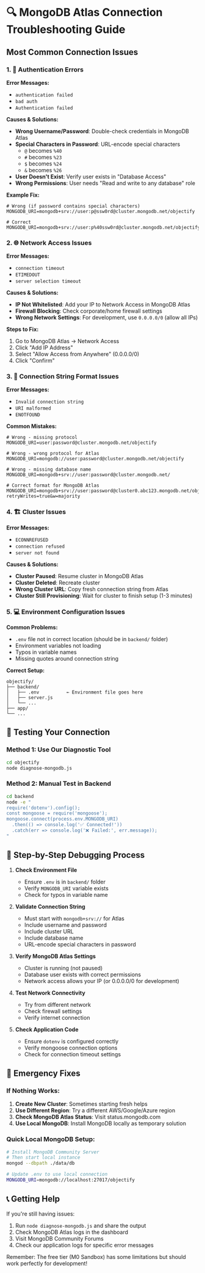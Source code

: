# 🔍 MongoDB Atlas Connection Troubleshooting Guide

## Most Common Connection Issues

### 1. 🔐 **Authentication Errors**
**Error Messages:**
- `authentication failed`
- `bad auth`
- `Authentication failed`

**Causes & Solutions:**
- **Wrong Username/Password**: Double-check credentials in MongoDB Atlas
- **Special Characters in Password**: URL-encode special characters
  - `@` becomes `%40`
  - `#` becomes `%23`
  - `$` becomes `%24`
  - `&` becomes `%26`
- **User Doesn't Exist**: Verify user exists in "Database Access"
- **Wrong Permissions**: User needs "Read and write to any database" role

**Example Fix:**
```env
# Wrong (if password contains special characters)
MONGODB_URI=mongodb+srv://user:p@ssw0rd@cluster.mongodb.net/objectify

# Correct
MONGODB_URI=mongodb+srv://user:p%40ssw0rd@cluster.mongodb.net/objectify
```

### 2. 🌐 **Network Access Issues**
**Error Messages:**
- `connection timeout`
- `ETIMEDOUT`
- `server selection timeout`

**Causes & Solutions:**
- **IP Not Whitelisted**: Add your IP to Network Access in MongoDB Atlas
- **Firewall Blocking**: Check corporate/home firewall settings
- **Wrong Network Settings**: For development, use `0.0.0.0/0` (allow all IPs)

**Steps to Fix:**
1. Go to MongoDB Atlas → Network Access
2. Click "Add IP Address"
3. Select "Allow Access from Anywhere" (0.0.0.0/0)
4. Click "Confirm"

### 3. 🔗 **Connection String Format Issues**
**Error Messages:**
- `Invalid connection string`
- `URI malformed`
- `ENOTFOUND`

**Common Mistakes:**
```env
# Wrong - missing protocol
MONGODB_URI=user:password@cluster.mongodb.net/objectify

# Wrong - wrong protocol for Atlas
MONGODB_URI=mongodb://user:password@cluster.mongodb.net/objectify

# Wrong - missing database name
MONGODB_URI=mongodb+srv://user:password@cluster.mongodb.net/

# Correct format for MongoDB Atlas
MONGODB_URI=mongodb+srv://user:password@cluster0.abc123.mongodb.net/objectify?retryWrites=true&w=majority
```

### 4. 🏗️ **Cluster Issues**
**Error Messages:**
- `ECONNREFUSED`
- `connection refused`
- `server not found`

**Causes & Solutions:**
- **Cluster Paused**: Resume cluster in MongoDB Atlas
- **Cluster Deleted**: Recreate cluster
- **Wrong Cluster URL**: Copy fresh connection string from Atlas
- **Cluster Still Provisioning**: Wait for cluster to finish setup (1-3 minutes)

### 5. 💻 **Environment Configuration Issues**
**Common Problems:**
- `.env` file not in correct location (should be in `backend/` folder)
- Environment variables not loading
- Typos in variable names
- Missing quotes around connection string

**Correct Setup:**
```
objectify/
├── backend/
│   ├── .env          ← Environment file goes here
│   ├── server.js
│   └── ...
├── app/
└── ...
```

## 🧪 **Testing Your Connection**

### Method 1: Use Our Diagnostic Tool
```bash
cd objectify
node diagnose-mongodb.js
```

### Method 2: Manual Test in Backend
```bash
cd backend
node -e "
require('dotenv').config();
const mongoose = require('mongoose');
mongoose.connect(process.env.MONGODB_URI)
  .then(() => console.log('✅ Connected!'))
  .catch(err => console.log('❌ Failed:', err.message));
"
```

## 🔧 **Step-by-Step Debugging Process**

1. **Check Environment File**
   - Ensure `.env` is in `backend/` folder
   - Verify `MONGODB_URI` variable exists
   - Check for typos in variable name

2. **Validate Connection String**
   - Must start with `mongodb+srv://` for Atlas
   - Include username and password
   - Include cluster URL
   - Include database name
   - URL-encode special characters in password

3. **Verify MongoDB Atlas Settings**
   - Cluster is running (not paused)
   - Database user exists with correct permissions
   - Network access allows your IP (or 0.0.0.0/0 for development)

4. **Test Network Connectivity**
   - Try from different network
   - Check firewall settings
   - Verify internet connection

5. **Check Application Code**
   - Ensure `dotenv` is configured correctly
   - Verify mongoose connection options
   - Check for connection timeout settings

## 🚨 **Emergency Fixes**

### If Nothing Works:
1. **Create New Cluster**: Sometimes starting fresh helps
2. **Use Different Region**: Try a different AWS/Google/Azure region
3. **Check MongoDB Atlas Status**: Visit status.mongodb.com
4. **Use Local MongoDB**: Install MongoDB locally as temporary solution

### Quick Local MongoDB Setup:
```bash
# Install MongoDB Community Server
# Then start local instance
mongod --dbpath ./data/db

# Update .env to use local connection
MONGODB_URI=mongodb://localhost:27017/objectify
```

## 📞 **Getting Help**

If you're still having issues:
1. Run `node diagnose-mongodb.js` and share the output
2. Check MongoDB Atlas logs in the dashboard
3. Visit MongoDB Community Forums
4. Check our application logs for specific error messages

Remember: The free tier (M0 Sandbox) has some limitations but should work perfectly for development!
